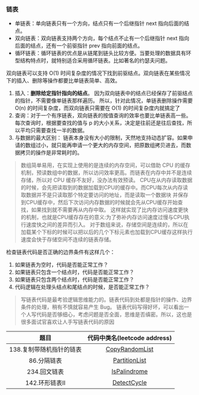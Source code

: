 ### 链表

- 单链表：单向链表只有一个方向，结点只有一个后继指针 next 指向后面的结点。
- 双向链表：双向链表支持两个方向，每个结点不止有一个后继指针 next 指向后面的结点，还有一个前驱指针 prev 指向前面的结点。
- 循环链表：循环链表的优点是从链尾到链头比较方便。当要处理的数据具有环型结构特点时，就特别适合采用循环链表。比如著名的约瑟夫问题。

双向链表可以支持 O(1) 时间复杂度的情况下找到前驱结点。双向链表在某些情况下的插入、删除等操作都要比单链表简单、高效。

1. 插入：**删除给定指针指向的结点**。
   因为双向链表中的结点已经保存了前驱结点的指针，不需要像单链表那样遍历。
   所以，针对此情况，单链表删除操作需要 O(n) 的时间复杂度，而双向链表只需要在 O(1) 的时间复杂度内就搞定了
2. 查询：对于一个有序链表，双向链表的按值查询的效率也要比单链表高一些。
   每次查询时，根据要查找的值与 p 的大小关系，决定是往前还是往后查找，所以平均只需要查找一半的数据。
3. 与数据的最大区别：
   链表本身没有大小的限制，天然地支持动态扩容。如果申请的数组过小，就只能再申请一个更大的内存空间，把原数组拷贝进去，而数据拷贝的操作是非常耗时的。

> 数组简单易用，在实现上使用的是连续的内存空间，可以借助 CPU 的缓存机制，预读数组中的数据，所以访问效率更高。而链表在内存中并不是连续存储，所以对 CPU 缓存不友好，没办法有效预读。
> CPU在从内存读取数据的时候，会先把读取到的数据加载到CPU的缓存中。而CPU每次从内存读取数据并不是只读取那个特定要访问的地址，而是读取一个数据块
> 并保存到CPU缓存中，然后下次访问内存数据的时候就会先从CPU缓存开始查找，如果找到就不需要再从内存中取。
> 这样就实现了比内存访问速度更快的机制，也就是CPU缓存存在的意义:为了弥补内存访问速度过慢与CPU执行速度快之间的差异而引入。
> 对于数组来说，存储空间是连续的，所以在加载某个下标的时候可以把以后的几个下标元素也加载到CPU缓存这样执行速度会快于存储空间不连续的链表存储。

检查链表代码是否正确的边界条件有这样几个：
1. 如果链表为空时，代码是否能正常工作？
2. 如果链表只包含一个结点时，代码是否能正常工作？
3. 如果链表只包含两个结点时，代码是否能正常工作？
4. 代码逻辑在处理头结点和尾结点的时候，是否能正常工作？

>写链表代码是最考验逻辑思维能力的。链表代码到处都是指针的操作、边界条件的处理，稍有不慎就容易产生 Bug。
> 链表代码写得好坏，可以看出一个人写代码是否够细心，考虑问题是否全面，思维是否缜密。所以，这也是很多面试官喜欢让人手写链表代码的原因

|           题目            |               代码中类名(leetcode address)               | 
| :-----------------------: | :----------------------------------------------------------: | 
| 138.复制带随机指针的链表 | [CopyRandomList](https://leetcode-cn.com/problems/copy-list-with-random-pointer/) | 
| 86.分隔链表 | [PartitionList](https://leetcode-cn.com/problems/partition-list/) | 
| 234.回文链表  | [IsPalindrome](https://leetcode-cn.com/problems/palindrome-linked-list/)   |   
| 142.环形链表II   |  [DetectCycle](https://leetcode-cn.com/problems/linked-list-cycle-ii/)  |